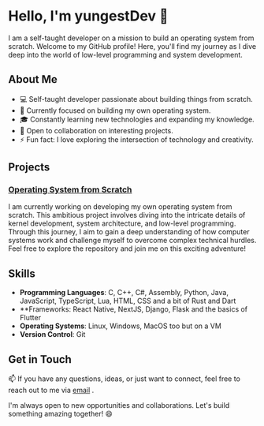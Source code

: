 # Hello, I'm yungestDev 👋
I am a self-taught developer on a mission to build an operating system from scratch. Welcome to my GitHub profile! Here, you'll find my journey as I dive deep into the world of low-level programming and system development.

## About Me

- 💻 Self-taught developer passionate about building things from scratch.
- 🌱 Currently focused on building my own operating system.
- 🎓 Constantly learning new technologies and expanding my knowledge.
- 👯 Open to collaboration on interesting projects.
- ⚡ Fun fact: I love exploring the intersection of technology and creativity.

## Projects

### [Operating System from Scratch](https://github.com/yungestdev/yungestOS)

I am currently working on developing my own operating system from scratch. This ambitious project involves diving into the intricate details of kernel development, system architecture, and low-level programming. Through this journey, I aim to gain a deep understanding of how computer systems work and challenge myself to overcome complex technical hurdles. Feel free to explore the repository and join me on this exciting adventure!

## Skills

- **Programming Languages**: C, C++, C#, Assembly, Python, Java, JavaScript, TypeScript, Lua, HTML, CSS and a bit of Rust and Dart
- **Frameworks: React Native, NextJS, Django, Flask and the basics of Flutter
- **Operating Systems**: Linux, Windows, MacOS too but on a VM
- **Version Control**: Git

## Get in Touch

📫 If you have any questions, ideas, or just want to connect, feel free to reach out to me via [email](mailto:yungestdev@gmail.com) .

I'm always open to new opportunities and collaborations. Let's build something amazing together! 😄
